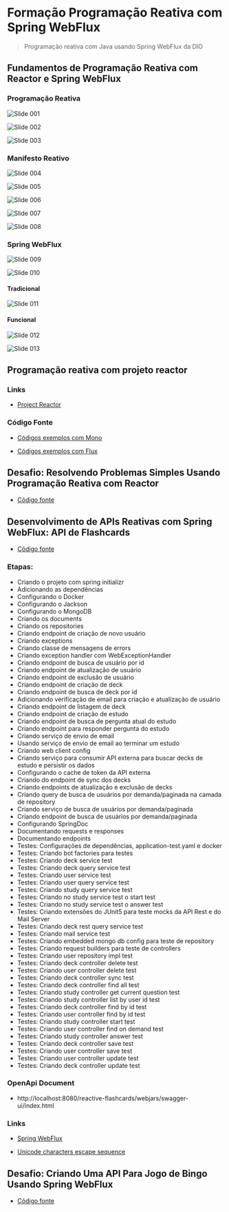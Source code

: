# Formação Programação Reativa com Spring WebFlux

> Programação reativa com Java usando Spring WebFlux da DIO

## Fundamentos de Programação Reativa com Reactor e Spring WebFlux

### Programação Reativa

![Slide 001](/files/slide-001.png)

![Slide 002](/files/slide-002.png)

![Slide 003](/files/slide-003.png)

### Manifesto Reativo

![Slide 004](/files/slide-004.png)

![Slide 005](/files/slide-005.png)

![Slide 006](/files/slide-006.png)

![Slide 007](/files/slide-007.png)

![Slide 008](/files/slide-008.png)

### Spring WebFlux

![Slide 009](/files/slide-009.png)

![Slide 010](/files/slide-010.png)

#### Tradicional

![Slide 011](/files/slide-011.png)

#### Funcional

![Slide 012](/files/slide-012.png)

![Slide 013](/files/slide-013.png)

## Programação reativa com projeto reactor

### Links

- [Project Reactor](https://projectreactor.io/)

### Código Fonte

- [Códigos exemplos com Mono](/reactor/reactor-sample/src/main/java/me/dio/hiokdev/reactor/sample/MonoSample.java)

- [Códigos exemplos com Flux](/reactor/reactor-sample/src/main/java/me/dio/hiokdev/reactor/sample/FluxSample.java)

## Desafio: Resolvendo Problemas Simples Usando Programação Reativa com Reactor

- [Código fonte](https://github.com/rodolfoHOk/dio.desafio-reactor)

## Desenvolvimento de APIs Reativas com Spring WebFlux: API de Flashcards

- [Código fonte](/spring/reactive-flashcards/)

### Etapas:

- Criando o projeto com spring initializr
- Adicionando as dependências
- Configurando o Docker
- Configurando o Jackson
- Configurando o MongoDB
- Criando os documents
- Criando os repositories
- Criando endpoint de criação de novo usuário
- Criando exceptions
- Criando classe de mensagens de errors
- Criando exception handler com WebExceptionHandler
- Criando endpoint de busca de usuário por id
- Criando endpoint de atualização de usuário
- Criando endpoint de exclusão de usuário
- Criando endpoint de criação de deck
- Criando endpoint de busca de deck por id
- Adicionando verificação de email para criação e atualização de usuário
- Criando endpoint de listagem de deck
- Criando endpoint de criação de estudo
- Criando endpoint de busca de pergunta atual do estudo
- Criando endpoint para responder pergunta do estudo
- Criando serviço de envio de email
- Usando serviço de envio de email ao terminar um estudo
- Criando web client config
- Criando serviço para consumir API externa para buscar decks de estudo e persistir os dados
- Configurando o cache de token da API externa
- Criando do endpoint de sync dos decks
- Criando endpoints de atualização e exclusão de decks
- Criando query de busca de usuários por demanda/paginada na camada de repository
- Criando serviço de busca de usuários por demanda/paginada
- Criando endpoint de busca de usuários por demanda/paginada
- Configurando SpringDoc
- Documentando requests e responses
- Documentando endpoints
- Testes: Configurações de dependências, application-test.yaml e docker
- Testes: Criando bot factories para testes
- Testes: Criando deck service test
- Testes: Criando deck query service test
- Testes: Criando user service test
- Testes: Criando user query service test
- Testes: Criando study query service test
- Testes: Criando no study service test o start test
- Testes: Criando no study service test o answer test
- Testes: Criando extensões do JUnit5 para teste mocks da API Rest e do Mail Server
- Testes: Criando deck rest query service test
- Testes: Criando mail service test
- Testes: Criando embedded mongo db config para teste de repository
- Testes: Criando request builders para teste de controllers
- Testes: Criando user repository impl test
- Testes: Criando deck controller delete test
- Testes: Criando user controller delete test
- Testes: Criando deck controller sync test
- Testes: Criando deck controller find all test
- Testes: Criando study controller get current question test
- Testes: Criando study controller list by user id test
- Testes: Criando deck controller find by id test
- Testes: Criando user controller find by id test
- Testes: Criando study controller start test
- Testes: Criando user controller find on demand test
- Testes: Criando study controller answer test
- Testes: Criando deck controller save test
- Testes: Criando user controller save test
- Testes: Criando user controller update test
- Testes: Criando deck controller update test

### OpenApi Document

- http://localhost:8080/reactive-flashcards/webjars/swagger-ui/index.html

### Links

- [Spring WebFlux](https://docs.spring.io/spring-framework/reference/web/webflux.html)

- [Unicode characters escape sequence](https://www.rapidtables.com/code/text/unicode-characters.html)

## Desafio: Criando Uma API Para Jogo de Bingo Usando Spring WebFlux

- [Código fonte](https://github.com/rodolfoHOk/dio.desafio-reactive-bingo)

